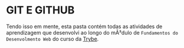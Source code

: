 # GIT E GITHUB 

Tendo isso em mente, esta pasta contém todas as atividades de aprendizagem que desenvolvi ao longo do mÃ³dulo de `Fundamentos do Desenvolmento Web` do curso da [Trybe](https://www.betrybe.com/).